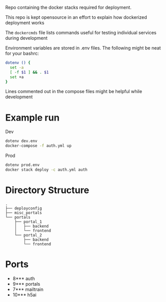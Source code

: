 Repo containing the docker stacks required for deployment.

This repo is kept opensource in an effort to explain how dockerized deployment works

The `dockercmds` file lists commands useful for testing individual services during development

Environment variables are stored in .env files.
The following might be neat for your bashrc:
```bash
dotenv () {
  set -a
  [ -f $1 ] && . $1
  set +a
}
```

Lines commented out in the compose files might be helpful while development

# Example run
Dev
```bash
dotenv dev.env
docker-compose -f auth.yml up
```

Prod
```bash
dotenv prod.env
docker stack deploy -c auth.yml auth
```

# Directory Structure
```
.
├── deployconfig
├── misc_portals
└── portals
    ├── portal_1
    │   ├── backend
    │   └── frontend
    └── portal_2
        ├── backend
        └── frontend
```

# Ports
- 8*** auth
- 9*** portals
- 7*** mailtrain
- 10*** h5ai

